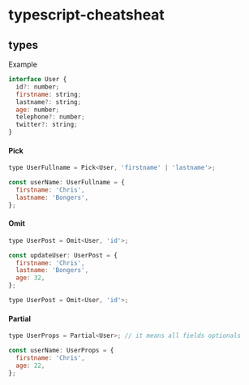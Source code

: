 # typescript-cheatsheat


## types
Example 
```javascript
interface User {
  id?: number;
  firstname: string;
  lastname?: string;
  age: number;
  telephone?: number;
  twitter?: string;
}
```

#### Pick
```javascript
type UserFullname = Pick<User, 'firstname' | 'lastname'>;

const userName: UserFullname = {
  firstname: 'Chris',
  lastname: 'Bongers',
};
```
#### Omit
```javascript
type UserPost = Omit<User, 'id'>;

const updateUser: UserPost = {
  firstname: 'Chris',
  lastname: 'Bongers',
  age: 32,
};

type UserPost = Omit<User, 'id'>;
```

#### Partial
```javascript
type UserProps = Partial<User>; // it means all fields optionals

const userName: UserProps = {
  firstname: 'Chris',
  age: 22,
};
```

